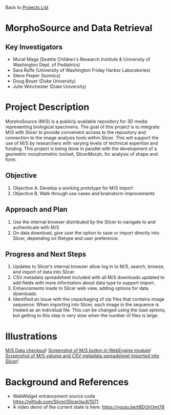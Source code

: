 Back to [Projects List](../../README.md#ProjectsList)

# MorphoSource and Data Retrieval

## Key Investigators

- Murat Maga (Seattle Children's Research Institute & University of Washington Dept. of Pediatrics)
- Sara Rolfe (University of Washington Friday Harbor Laboratories)
- Steve Pieper (Isomics)
- Doug Boyer (Duke University)
- Julie Winchester (Duke University)

# Project Description

MorphoSource (M/S) is a publicly available repository for 3D media representing biological specimens. The goal of this project is to integrate M/S with Slicer to provide convenient access to the repository and connection to the image analysis tools within Slicer. This will support the use of M/S by researchers with varying levels of technical expertise and funding. This project is being done in parallel with the development of a geometric morphometric toolset, SlicerMorph, for analysis of shape and form.

## Objective

<!-- Describe here WHAT you would like to achieve (what you will have as end result). -->

1. Objective A. Develop a working prototype for M/S import
1. Objective B. Walk through use cases and brainstorm improvements

## Approach and Plan

<!-- Describe here HOW you would like to achieve the objectives stated above. -->

1.  Use the internal browser distributed by the Slicer to navigate to and authenticate with M/S
2.  On data download, give user the option to save or import directly into Slicer, depending on filetype and user preference.

## Progress and Next Steps

<!-- Update this section as you make progress, describing of what you have ACTUALLY DONE. If there are specific steps that you could not complete then you can describe them here, too. -->

1. Updates to Slicer’s internal browser allow log in to M/S, search, browse, and import of data into Slicer.
2. CSV metadata spreadsheet included with all M/S downloads updated to add fields with more information about data type to support import.
3. Enhancements made to Slicer web view, adding options for data downloads.
4. Identified an issue with the unpackaging of zip files that contains image sequence: When importing into Slicer, each image in the sequence is treated as an individual file. This can be changed using the load options, but getting to this step is very slow when the number of files is large. 

# Illustrations

<!-- Add pictures and links to videos that demonstrate what has been accomplished.-->
[M/S Data checkout](MS2.png)!
[Screenshot of M/S button in WebEngine module](MS3.png)!
[Screenshot of M/S volume and CSV metadata spreadsheet imported into Slicer](MSI.png)!




# Background and References

<!-- If you developed any software, include link to the source code repository. If possible, also add links to sample data, and to any relevant publications. -->
+ WebWidget enhancement source code https://github.com/Slicer/Slicer/pull/1071
+ A video demo of the current state is here: https://youtu.be/t8Dj3rOmt78
